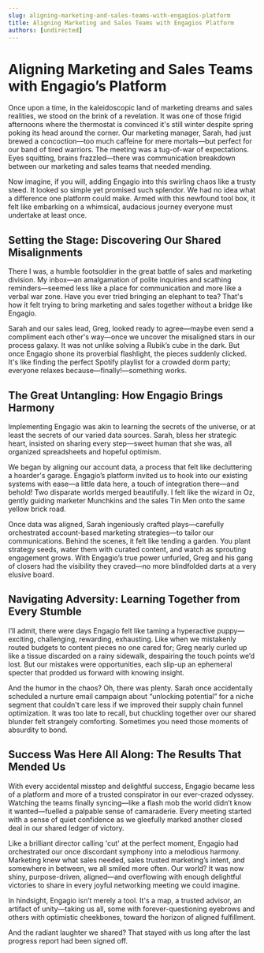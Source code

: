```yaml
---
slug: aligning-marketing-and-sales-teams-with-engagios-platform
title: Aligning Marketing and Sales Teams with Engagios Platform
authors: [undirected]
---
```



# Aligning Marketing and Sales Teams with Engagio’s Platform

Once upon a time, in the kaleidoscopic land of marketing dreams and sales realities, we stood on the brink of a revelation. It was one of those frigid afternoons where the thermostat is convinced it's still winter despite spring poking its head around the corner. Our marketing manager, Sarah, had just brewed a concoction—too much caffeine for mere mortals—but perfect for our band of tired warriors. The meeting was a tug-of-war of expectations. Eyes squitting, brains frazzled—there was communication breakdown between our marketing and sales teams that needed mending.

Now imagine, if you will, adding Engagio into this swirling chaos like a trusty steed. It looked so simple yet promised such splendor. We had no idea what a difference one platform could make. Armed with this newfound tool box, it felt like embarking on a whimsical, audacious journey everyone must undertake at least once.

## Setting the Stage: Discovering Our Shared Misalignments

There I was, a humble footsoldier in the great battle of sales and marketing division. My inbox—an amalgamation of polite inquiries and scathing reminders—seemed less like a place for communication and more like a verbal war zone. Have you ever tried bringing an elephant to tea? That's how it felt trying to bring marketing and sales together without a bridge like Engagio.

Sarah and our sales lead, Greg, looked ready to agree—maybe even send a compliment each other's way—once we uncover the misaligned stars in our process galaxy. It was not unlike solving a Rubik’s cube in the dark. But once Engagio shone its proverbial flashlight, the pieces suddenly clicked. It's like finding the perfect Spotify playlist for a crowded dorm party; everyone relaxes because—finally!—something works.

## The Great Untangling: How Engagio Brings Harmony

Implementing Engagio was akin to learning the secrets of the universe, or at least the secrets of our varied data sources. Sarah, bless her strategic heart, insisted on sharing every step—sweet human that she was, all organized spreadsheets and hopeful optimism.

We began by aligning our account data, a process that felt like decluttering a hoarder's garage. Engagio’s platform invited us to hook into our existing systems with ease—a little data here, a touch of integration there—and behold! Two disparate worlds merged beautifully. I felt like the wizard in Oz, gently guiding marketer Munchkins and the sales Tin Men onto the same yellow brick road.

Once data was aligned, Sarah ingeniously crafted plays—carefully orchestrated account-based marketing strategies—to tailor our communications. Behind the scenes, it felt like tending a garden. You plant strategy seeds, water them with curated content, and watch as sprouting engagement grows. With Engagio’s true power unfurled, Greg and his gang of closers had the visibility they craved—no more blindfolded darts at a very elusive board.

## Navigating Adversity: Learning Together from Every Stumble

I’ll admit, there were days Engagio felt like taming a hyperactive puppy—exciting, challenging, rewarding, exhausting. Like when we mistakenly routed budgets to content pieces no one cared for; Greg nearly curled up like a tissue discarded on a rainy sidewalk, despairing the touch points we’d lost. But our mistakes were opportunities, each slip-up an ephemeral specter that prodded us forward with knowing insight.

And the humor in the chaos? Oh, there was plenty. Sarah once accidentally scheduled a nurture email campaign about “unlocking potential” for a niche segment that couldn't care less if we improved their supply chain funnel optimization. It was too late to recall, but chuckling together over our shared blunder felt strangely comforting. Sometimes you need those moments of absurdity to bond.

## Success Was Here All Along: The Results That Mended Us

With every accidental misstep and delightful success, Engagio became less of a platform and more of a trusted conspirator in our ever-crazed odyssey. Watching the teams finally syncing—like a flash mob the world didn’t know it wanted—fuelled a palpable sense of camaraderie. Every meeting started with a sense of quiet confidence as we gleefully marked another closed deal in our shared ledger of victory.

Like a brilliant director calling 'cut' at the perfect moment, Engagio had orchestrated our once discordant symphony into a melodious harmony. Marketing knew what sales needed, sales trusted marketing’s intent, and somewhere in between, we all smiled more often. Our world? It was now shiny, purpose-driven, aligned—and overflowing with enough delightful victories to share in every joyful networking meeting we could imagine.

In hindsight, Engagio isn’t merely a tool. It's a map, a trusted advisor, an artifact of unity—taking us all, some with forever-questioning eyebrows and others with optimistic cheekbones, toward the horizon of aligned fulfillment.

And the radiant laughter we shared? That stayed with us long after the last progress report had been signed off.
```
